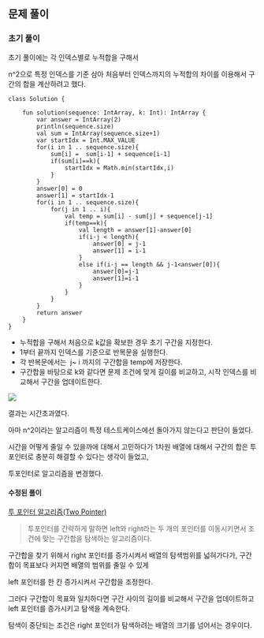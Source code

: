 ## 문제 풀이

### 초기 풀이

초기 풀이에는 각 인덱스별로 누적합을 구해서

n^2으로 특정 인덱스를 기준 삼아 처음부터 인덱스까지의 누적합의 차이를 이용해서 구간의 합을 계산하려고 했다.

```
class Solution {

    fun solution(sequence: IntArray, k: Int): IntArray {
        var answer = IntArray(2)
        println(sequence.size)
        val sum = IntArray(sequence.size+1)
        var startIdx = Int.MAX_VALUE
        for(i in 1 .. sequence.size){
            sum[i] =  sum[i-1] + sequence[i-1]
            if(sum[i]==k){
                startIdx = Math.min(startIdx,i)
            }
        }
        answer[0] = 0
        answer[1] = startIdx-1
        for(i in 1 .. sequence.size){
            for(j in 1 .. i){
                val temp = sum[i] - sum[j] + sequence[j-1]
                if(temp==k){
                    val length = answer[1]-answer[0]
                    if(i-j < length){
                        answer[0] = j-1
                        answer[1] = i-1
                    }
                    else if(i-j == length && j-1<answer[0]){
                        answer[0]=j-1
                        answer[1]=i-1
                    } 
                }
            }
        }
        return answer
    }
}
```

-   누적합을 구해서 처음으로 k값을 확보한 경우 초기 구간을 지정한다.
-   1부터 끝까지 인덱스를 기준으로 반복문을 실행한다.
-   각 반복문에서는  j~ i 까지의 구간합을 temp에 저장한다.
-   구간합을 바탕으로 k와 같다면 문제 조건에 맞게 길이를 비교하고, 시작 인덱스를 비교해서 구간을 업데이트한다.

![](https://blog.kakaocdn.net/dn/cqZ3xn/btsFJngeLMT/mIWQknmuQLgfPkZmOWF4m0/img.png)

결과는 시간초과였다.

아마 n^2이라는 알고리즘이 특정 테스트케이스에선 돌아가지 않는다고 판단이 들었다.

시간을 어떻게 줄일 수 있을까에 대해서 고민하다가 1차원 배열에 대해서 구간의 합은 투 포인터로 충분히 해결할 수 있다는 생각이 들었고,

투포인터로 알고리즘을 변경했다.

#### 수정된 풀이

[투 포인터 알고리즘(Two Pointer)](https://jja2han.tistory.com/284)


> 투포인터를 간략하게 말하면 left와 right라는 두 개의 포인터를 이동시키면서 조건에 맞는 구간합을 탐색하는 알고리즘이다.

구간합을 찾기 위해서 right 포인터를 증가시켜서 배열의 탐색범위를 넓혀가다가, 구간합이 목표보다 커지면 배열의 범위를 줄일 수 있게

left 포인터를 한 칸 증가시켜서 구간합을 조정한다.

그러다 구간합이 목표와 일치하다면 구간 사이의 길이를 비교해서 구간을 업데이트하고 left 포인터를 증가시키고 탐색을 계속한다.

탐색이 중단되는 조건은 right 포인터가 탐색하려는 배열의 크기를 넘어서는 경우이다.